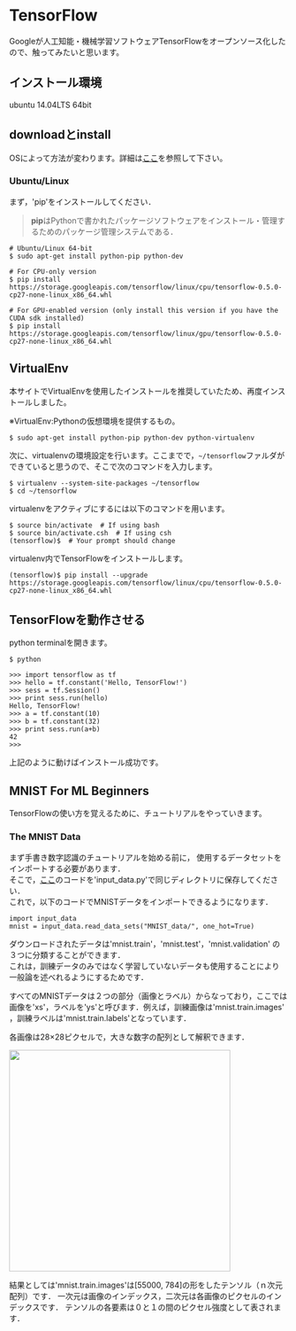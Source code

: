 # TensorFlow
Googleが人工知能・機械学習ソフトウェアTensorFlowをオープンソース化したので、触ってみたいと思います。

## インストール環境
ubuntu 14.04LTS 64bit

## downloadとinstall
OSによって方法が変わります。詳細は[ここ](http://tensorflow.org/get_started/os_setup.md)を参照して下さい。
### Ubuntu/Linux
まず，'pip'をインストールしてください．
> **pip**はPythonで書かれたパッケージソフトウェアをインストール・管理するためのパッケージ管理システムである．
```
# Ubuntu/Linux 64-bit
$ sudo apt-get install python-pip python-dev
```
```
# For CPU-only version
$ pip install https://storage.googleapis.com/tensorflow/linux/cpu/tensorflow-0.5.0-cp27-none-linux_x86_64.whl

# For GPU-enabled version (only install this version if you have the CUDA sdk installed)
$ pip install https://storage.googleapis.com/tensorflow/linux/gpu/tensorflow-0.5.0-cp27-none-linux_x86_64.whl
```

## VirtualEnv
本サイトでVirtualEnvを使用したインストールを推奨していたため、再度インストールしました。

※VirtualEnv:Pythonの仮想環境を提供するもの。
```
$ sudo apt-get install python-pip python-dev python-virtualenv
```

次に、virtualenvの環境設定を行います。ここまでで，`~/tensorflow`ファルダができていると思うので、そこで次のコマンドを入力します。
```
$ virtualenv --system-site-packages ~/tensorflow
$ cd ~/tensorflow
```

virtualenvをアクティブにするには以下のコマンドを用います。
```
$ source bin/activate  # If using bash
$ source bin/activate.csh  # If using csh
(tensorflow)$  # Your prompt should change
```

virtualenv内でTensorFlowをインストールします。
```
(tensorflow)$ pip install --upgrade https://storage.googleapis.com/tensorflow/linux/cpu/tensorflow-0.5.0-cp27-none-linux_x86_64.whl
```

## TensorFlowを動作させる
python terminalを開きます。
```
$ python

>>> import tensorflow as tf
>>> hello = tf.constant('Hello, TensorFlow!')
>>> sess = tf.Session()
>>> print sess.run(hello)
Hello, TensorFlow!
>>> a = tf.constant(10)
>>> b = tf.constant(32)
>>> print sess.run(a+b)
42
>>>
```
上記のように動けばインストール成功です。

## MNIST For ML Beginners
TensorFlowの使い方を覚えるために、チュートリアルをやっていきます。

### The MNIST Data
まず手書き数字認識のチュートリアルを始める前に，
使用するデータセットをインポートする必要があります．  
そこで，[ここ](https://github.com/tensorflow/tensorflow/blob/r0.7/tensorflow/examples/tutorials/mnist/input_data.py)のコードを'input_data.py'で同じディレクトリに保存してください．  
これで，以下のコードでMNISTデータをインポートできるようになります．
```
import input_data
mnist = input_data.read_data_sets("MNIST_data/", one_hot=True)
```
ダウンロードされたデータは'mnist.train'，'mnist.test'，'mnist.validation'
の３つに分類することができます．  
これは，訓練データのみではなく学習していないデータも使用することにより
一般論を述べれるようにするためです．

すべてのMNISTデータは２つの部分（画像とラベル）からなっており，ここでは
画像を'xs'，ラベルを'ys'と呼びます．例えば，訓練画像は'mnist.train.images'
，訓練ラベルは'mnist.train.labels'となっています．

各画像は28×28ピクセルで，大きな数字の配列として解釈できます．

<img src="https://www.tensorflow.org/versions/master/images/MNIST-Matrix.png" width="400px">

結果としては'mnist.train.images'は[55000, 784]の形をしたテンソル（ｎ次元配列）です．
一次元は画像のインデックス，二次元は各画像のピクセルのインデックスです．
テンソルの各要素は０と１の間のピクセル強度として表されます．
